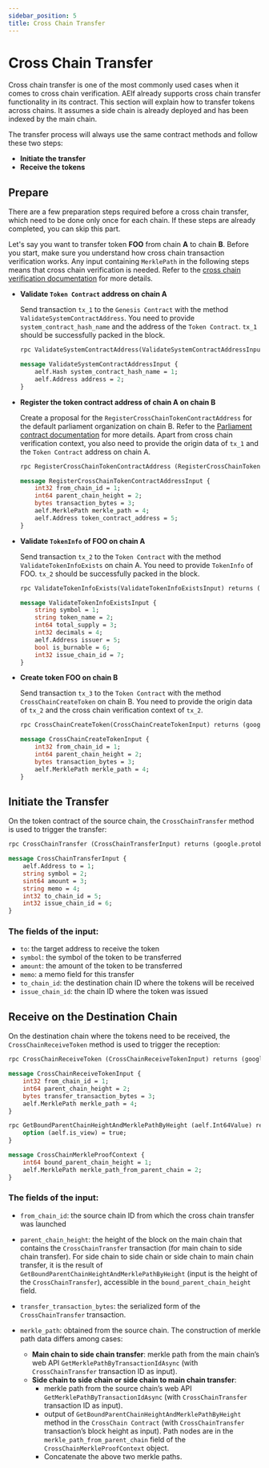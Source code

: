 ```yaml
---
sidebar_position: 5
title: Cross Chain Transfer
---
```



# Cross Chain Transfer

Cross chain transfer is one of the most commonly used cases when it comes to cross chain verification. AElf already supports cross chain transfer functionality in its contract. This section will explain how to transfer tokens across chains. It assumes a side chain is already deployed and has been indexed by the main chain.

The transfer process will always use the same contract methods and follow these two steps:

- **Initiate the transfer**
- **Receive the tokens**

## Prepare

There are a few preparation steps required before a cross chain transfer, which need to be done only once for each chain. If these steps are already completed, you can skip this part.

Let's say you want to transfer token **FOO** from chain **A** to chain **B**. Before you start, make sure you understand how cross chain transaction verification works. Any input containing `MerklePath` in the following steps means that cross chain verification is needed. Refer to the [cross chain verification documentation](crosschain-verification) for more details.

- **Validate `Token Contract` address on chain A**

  Send transaction `tx_1` to the `Genesis Contract` with the method `ValidateSystemContractAddress`. You need to provide `system_contract_hash_name` and the address of the `Token Contract`. `tx_1` should be successfully packed in the block.

  ```protobuf
  rpc ValidateSystemContractAddress(ValidateSystemContractAddressInput) returns (google.protobuf.Empty){}

  message ValidateSystemContractAddressInput {
      aelf.Hash system_contract_hash_name = 1;
      aelf.Address address = 2;
  }
  ```

- **Register the token contract address of chain A on chain B**

  Create a proposal for the `RegisterCrossChainTokenContractAddress` for the default parliament organization on chain B. Refer to the [Parliament contract documentation](../../reference/smart-contract-api/parliament) for more details. Apart from cross chain verification context, you also need to provide the origin data of `tx_1` and the `Token Contract` address on chain A.

  ```protobuf
  rpc RegisterCrossChainTokenContractAddress (RegisterCrossChainTokenContractAddressInput) returns (google.protobuf.Empty) {}

  message RegisterCrossChainTokenContractAddressInput {
      int32 from_chain_id = 1;
      int64 parent_chain_height = 2;
      bytes transaction_bytes = 3;
      aelf.MerklePath merkle_path = 4;
      aelf.Address token_contract_address = 5;
  }
  ```

- **Validate `TokenInfo` of FOO on chain A**

  Send transaction `tx_2` to the `Token Contract` with the method `ValidateTokenInfoExists` on chain A. You need to provide `TokenInfo` of FOO. `tx_2` should be successfully packed in the block.

  ```protobuf
  rpc ValidateTokenInfoExists(ValidateTokenInfoExistsInput) returns (google.protobuf.Empty){}

  message ValidateTokenInfoExistsInput {
      string symbol = 1;
      string token_name = 2;
      int64 total_supply = 3;
      int32 decimals = 4;
      aelf.Address issuer = 5;
      bool is_burnable = 6;
      int32 issue_chain_id = 7;
  }
  ```

- **Create token FOO on chain B**

  Send transaction `tx_3` to the `Token Contract` with the method `CrossChainCreateToken` on chain B. You need to provide the origin data of `tx_2` and the cross chain verification context of `tx_2`.

  ```protobuf
  rpc CrossChainCreateToken(CrossChainCreateTokenInput) returns (google.protobuf.Empty) {}

  message CrossChainCreateTokenInput {
      int32 from_chain_id = 1;
      int64 parent_chain_height = 2;
      bytes transaction_bytes = 3;
      aelf.MerklePath merkle_path = 4;
  }
  ```

## Initiate the Transfer

On the token contract of the source chain, the `CrossChainTransfer` method is used to trigger the transfer:

```protobuf
rpc CrossChainTransfer (CrossChainTransferInput) returns (google.protobuf.Empty) { }

message CrossChainTransferInput {
    aelf.Address to = 1;
    string symbol = 2;
    sint64 amount = 3;
    string memo = 4;
    int32 to_chain_id = 5;
    int32 issue_chain_id = 6;
}
```

### The fields of the input:

- `to`: the target address to receive the token
- `symbol`: the symbol of the token to be transferred
- `amount`: the amount of the token to be transferred
- `memo`: a memo field for this transfer
- `to_chain_id`: the destination chain ID where the tokens will be received
- `issue_chain_id`: the chain ID where the token was issued

## Receive on the Destination Chain

On the destination chain where the tokens need to be received, the `CrossChainReceiveToken` method is used to trigger the reception:

```protobuf
rpc CrossChainReceiveToken (CrossChainReceiveTokenInput) returns (google.protobuf.Empty) { }

message CrossChainReceiveTokenInput {
    int32 from_chain_id = 1;
    int64 parent_chain_height = 2;
    bytes transfer_transaction_bytes = 3;
    aelf.MerklePath merkle_path = 4;
}

rpc GetBoundParentChainHeightAndMerklePathByHeight (aelf.Int64Value) returns (CrossChainMerkleProofContext) {
    option (aelf.is_view) = true;
}

message CrossChainMerkleProofContext {
    int64 bound_parent_chain_height = 1;
    aelf.MerklePath merkle_path_from_parent_chain = 2;
}
```

### The fields of the input:

- `from_chain_id`: the source chain ID from which the cross chain transfer was launched

- `parent_chain_height`: the height of the block on the main chain that contains the `CrossChainTransfer` transaction (for main chain to side chain transfer). For side chain to side chain or side chain to main chain transfer, it is the result of `GetBoundParentChainHeightAndMerklePathByHeight` (input is the height of the `CrossChainTransfer`), accessible in the `bound_parent_chain_height` field.

- `transfer_transaction_bytes`: the serialized form of the `CrossChainTransfer` transaction.

- `merkle_path`: obtained from the source chain. The construction of merkle path data differs among cases:
  - **Main chain to side chain transfer**: merkle path from the main chain’s web API `GetMerklePathByTransactionIdAsync` (with `CrossChainTransfer` transaction ID as input).
  - **Side chain to side chain or side chain to main chain transfer**:
    - merkle path from the source chain’s web API `GetMerklePathByTransactionIdAsync` (with `CrossChainTransfer` transaction ID as input).
    - output of `GetBoundParentChainHeightAndMerklePathByHeight` method in the `CrossChain Contract` (with `CrossChainTransfer` transaction’s block height as input). Path nodes are in the `merkle_path_from_parent_chain` field of the `CrossChainMerkleProofContext` object.
    - Concatenate the above two merkle paths.
